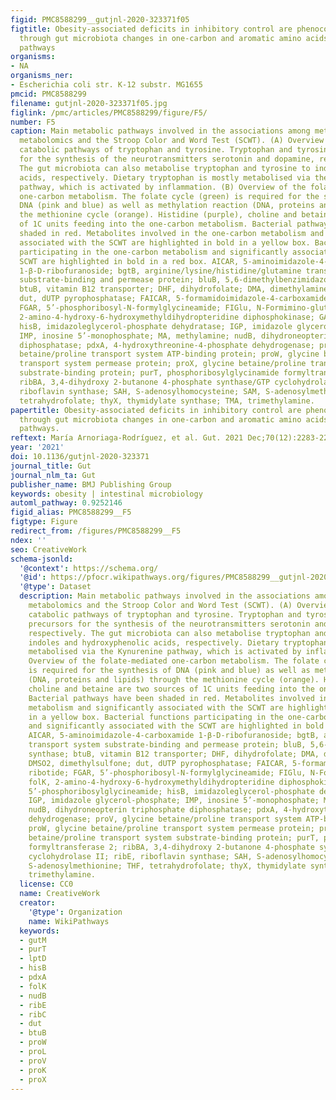 ```yaml
---
figid: PMC8588299__gutjnl-2020-323371f05
figtitle: Obesity-associated deficits in inhibitory control are phenocopied to mice
  through gut microbiota changes in one-carbon and aromatic amino acids metabolic
  pathways
organisms:
- NA
organisms_ner:
- Escherichia coli str. K-12 substr. MG1655
pmcid: PMC8588299
filename: gutjnl-2020-323371f05.jpg
figlink: /pmc/articles/PMC8588299/figure/F5/
number: F5
caption: Main metabolic pathways involved in the associations among metagenomics,
  metabolomics and the Stroop Color and Word Test (SCWT). (A) Overview of the main
  catabolic pathways of tryptophan and tyrosine. Tryptophan and tyrosine are the precursors
  for the synthesis of the neurotransmitters serotonin and dopamine, respectively.
  The gut microbiota can also metabolise tryptophan and tyrosine to indoles and hydroxyphenolic
  acids, respectively. Dietary tryptophan is mostly metabolised via the Kynurenine
  pathway, which is activated by inflammation. (B) Overview of the folate-mediated
  one-carbon metabolism. The folate cycle (green) is required for the synthesis of
  DNA (pink and blue) as well as methylation reaction (DNA, proteins and lipids) through
  the methionine cycle (orange). Histidine (purple), choline and betaine are two sources
  of 1C units feeding into the one-carbon metabolism. Bacterial pathways have been
  shaded in red. Metabolites involved in the one-carbon metabolism and significantly
  associated with the SCWT are highlighted in bold in a yellow box. Bacterial functions
  participating in the one-carbon metabolism and significantly associated with the
  SCWT are highlighted in bold in a red box. AICAR, 5-aminoimidazole-4-carboxamide
  1-β-D-ribofuranoside; bgtB, arginine/lysine/histidine/glutamine transport system
  substrate-binding and permease protein; bluB, 5,6-dimethylbenzimidazole synthase;
  btuB, vitamin B12 transporter; DHF, dihydrofolate; DMA, dimethylamine; DMSO2, dimethylsulfone;
  dut, dUTP pyrophosphatase; FAICAR, 5-formamidoimidazole-4-carboxamide ribotide;
  FGAR, 5’-phosphoribosyl-N-formylglycineamide; FIGlu, N-Formimino-glutamate; folK,
  2-amino-4-hydroxy-6-hydroxymethyldihydropteridine diphosphokinase; GAR, 5’-phosphoribosylglycineamide;
  hisB, imidazoleglycerol-phosphate dehydratase; IGP, imidazole glycerol-phosphate;
  IMP, inosine 5’-monophosphate; MA, methylamine; nudB, dihydroneopterin triphosphate
  diphosphatase; pdxA, 4-hydroxythreonine-4-phosphate dehydrogenase; proV, glycine
  betaine/proline transport system ATP-binding protein; proW, glycine betaine/proline
  transport system permease protein; proX, glycine betaine/proline transport system
  substrate-binding protein; purT, phosphoribosylglycinamide formyltransferase 2;
  ribBA, 3,4-dihydroxy 2-butanone 4-phosphate synthase/GTP cyclohydrolase II; ribE,
  riboflavin synthase; SAH, S-adenosylhomocysteine; SAM, S-adenosylmethionine; THF,
  tetrahydrofolate; thyX, thymidylate synthase; TMA, trimethylamine.
papertitle: Obesity-associated deficits in inhibitory control are phenocopied to mice
  through gut microbiota changes in one-carbon and aromatic amino acids metabolic
  pathways.
reftext: María Arnoriaga-Rodríguez, et al. Gut. 2021 Dec;70(12):2283-2296.
year: '2021'
doi: 10.1136/gutjnl-2020-323371
journal_title: Gut
journal_nlm_ta: Gut
publisher_name: BMJ Publishing Group
keywords: obesity | intestinal microbiology
automl_pathway: 0.9252146
figid_alias: PMC8588299__F5
figtype: Figure
redirect_from: /figures/PMC8588299__F5
ndex: ''
seo: CreativeWork
schema-jsonld:
  '@context': https://schema.org/
  '@id': https://pfocr.wikipathways.org/figures/PMC8588299__gutjnl-2020-323371f05.html
  '@type': Dataset
  description: Main metabolic pathways involved in the associations among metagenomics,
    metabolomics and the Stroop Color and Word Test (SCWT). (A) Overview of the main
    catabolic pathways of tryptophan and tyrosine. Tryptophan and tyrosine are the
    precursors for the synthesis of the neurotransmitters serotonin and dopamine,
    respectively. The gut microbiota can also metabolise tryptophan and tyrosine to
    indoles and hydroxyphenolic acids, respectively. Dietary tryptophan is mostly
    metabolised via the Kynurenine pathway, which is activated by inflammation. (B)
    Overview of the folate-mediated one-carbon metabolism. The folate cycle (green)
    is required for the synthesis of DNA (pink and blue) as well as methylation reaction
    (DNA, proteins and lipids) through the methionine cycle (orange). Histidine (purple),
    choline and betaine are two sources of 1C units feeding into the one-carbon metabolism.
    Bacterial pathways have been shaded in red. Metabolites involved in the one-carbon
    metabolism and significantly associated with the SCWT are highlighted in bold
    in a yellow box. Bacterial functions participating in the one-carbon metabolism
    and significantly associated with the SCWT are highlighted in bold in a red box.
    AICAR, 5-aminoimidazole-4-carboxamide 1-β-D-ribofuranoside; bgtB, arginine/lysine/histidine/glutamine
    transport system substrate-binding and permease protein; bluB, 5,6-dimethylbenzimidazole
    synthase; btuB, vitamin B12 transporter; DHF, dihydrofolate; DMA, dimethylamine;
    DMSO2, dimethylsulfone; dut, dUTP pyrophosphatase; FAICAR, 5-formamidoimidazole-4-carboxamide
    ribotide; FGAR, 5’-phosphoribosyl-N-formylglycineamide; FIGlu, N-Formimino-glutamate;
    folK, 2-amino-4-hydroxy-6-hydroxymethyldihydropteridine diphosphokinase; GAR,
    5’-phosphoribosylglycineamide; hisB, imidazoleglycerol-phosphate dehydratase;
    IGP, imidazole glycerol-phosphate; IMP, inosine 5’-monophosphate; MA, methylamine;
    nudB, dihydroneopterin triphosphate diphosphatase; pdxA, 4-hydroxythreonine-4-phosphate
    dehydrogenase; proV, glycine betaine/proline transport system ATP-binding protein;
    proW, glycine betaine/proline transport system permease protein; proX, glycine
    betaine/proline transport system substrate-binding protein; purT, phosphoribosylglycinamide
    formyltransferase 2; ribBA, 3,4-dihydroxy 2-butanone 4-phosphate synthase/GTP
    cyclohydrolase II; ribE, riboflavin synthase; SAH, S-adenosylhomocysteine; SAM,
    S-adenosylmethionine; THF, tetrahydrofolate; thyX, thymidylate synthase; TMA,
    trimethylamine.
  license: CC0
  name: CreativeWork
  creator:
    '@type': Organization
    name: WikiPathways
  keywords:
  - gutM
  - purT
  - lptD
  - hisB
  - pdxA
  - folK
  - nudB
  - ribE
  - ribC
  - dut
  - btuB
  - proW
  - proL
  - proV
  - proK
  - proX
---
```

